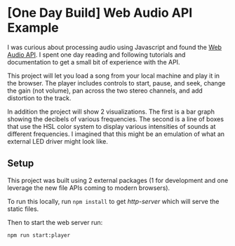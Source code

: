 # [One Day Build] Web Audio API Example

I was curious about processing audio using Javascript and found the [Web Audio API](https://developer.mozilla.org/en-US/docs/Web/API/Web_Audio_API).  I spent one day reading and following tutorials and documentation to get a small bit of experience with the API.

This project will let you load a song from your local machine and play it in the browser.  The player includes controls to start, pause, and seek, change the gain (not volume), pan across the two stereo channels, and add distortion to the track.  

In addition the project will show 2 visualizations.  The first is a bar graph showing the decibels of various frequencies.  The second is a line of boxes that use the HSL color system to display various intensities of sounds at different frequencies.  I imagined that this might be an emulation of what an external LED driver might look like.

## Setup

This project was built using 2 external packages (1 for development and one leverage the new file APIs coming to modern browsers).

To run this locally, run `npm install` to get _http-server_ which will serve the static files.

Then to start the web server run:

```bash
npm run start:player
```
